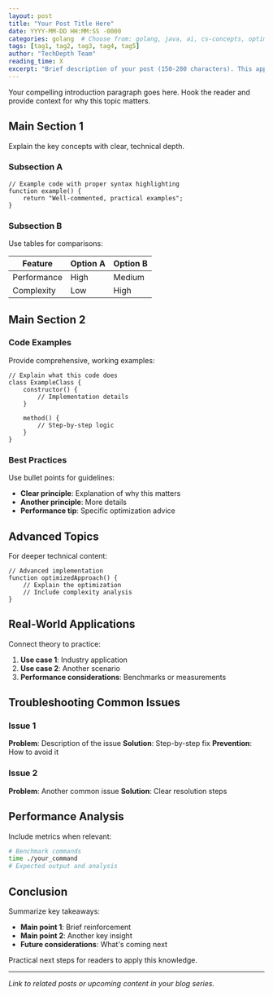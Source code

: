 ```yaml
---
layout: post
title: "Your Post Title Here"
date: YYYY-MM-DD HH:MM:SS -0000
categories: golang  # Choose from: golang, java, ai, cs-concepts, optimization
tags: [tag1, tag2, tag3, tag4, tag5]
author: "TechDepth Team"
reading_time: X
excerpt: "Brief description of your post (150-200 characters). This appears in previews and search results."
---
```


Your compelling introduction paragraph goes here. Hook the reader and provide context for why this topic matters.

## Main Section 1

Explain the key concepts with clear, technical depth.

### Subsection A

```language
// Example code with proper syntax highlighting
function example() {
    return "Well-commented, practical examples";
}
```

### Subsection B

Use tables for comparisons:

| Feature | Option A | Option B |
|---------|----------|----------|
| Performance | High | Medium |
| Complexity | Low | High |

## Main Section 2

### Code Examples

Provide comprehensive, working examples:

```language
// Explain what this code does
class ExampleClass {
    constructor() {
        // Implementation details
    }
    
    method() {
        // Step-by-step logic
    }
}
```

### Best Practices

Use bullet points for guidelines:

- **Clear principle**: Explanation of why this matters
- **Another principle**: More details
- **Performance tip**: Specific optimization advice

## Advanced Topics

For deeper technical content:

```language
// Advanced implementation
function optimizedApproach() {
    // Explain the optimization
    // Include complexity analysis
}
```

## Real-World Applications

Connect theory to practice:

1. **Use case 1**: Industry application
2. **Use case 2**: Another scenario
3. **Performance considerations**: Benchmarks or measurements

## Troubleshooting Common Issues

### Issue 1
**Problem**: Description of the issue
**Solution**: Step-by-step fix
**Prevention**: How to avoid it

### Issue 2
**Problem**: Another common issue
**Solution**: Clear resolution steps

## Performance Analysis

Include metrics when relevant:

```bash
# Benchmark commands
time ./your_command
# Expected output and analysis
```

## Conclusion

Summarize key takeaways:

- **Main point 1**: Brief reinforcement
- **Main point 2**: Another key insight
- **Future considerations**: What's coming next

Practical next steps for readers to apply this knowledge.

---

*Link to related posts or upcoming content in your blog series.*

<!-- 
WRITING GUIDELINES:

1. **File naming**: _posts/YYYY-MM-DD-post-title-with-hyphens.md
2. **Categories**: Use exactly one of [golang, java, ai, cs-concepts, optimization]
3. **Tags**: 3-5 relevant technical keywords, lowercase with hyphens
4. **Reading time**: Estimate ~200 words per minute
5. **Code blocks**: Always specify language for syntax highlighting
6. **Images**: Place in assets/images/, reference as ![alt text](/assets/images/filename.png)
7. **Links**: Use relative URLs for internal links: [text]({{ '/path/to/post/' | relative_url }})
8. **Technical depth**: Assume intermediate to advanced technical audience
9. **Length**: 1500-3000 words for substantial content
10. **SEO**: Include target keywords naturally in headings and content

FORMATTING STANDARDS:

- Use **bold** for emphasis on key terms
- Use `code spans` for inline code, variables, and file names
- Use > blockquotes for important notes or warnings
- Use numbered lists for sequential steps
- Use bullet lists for features or options
- Include working code examples that readers can run
- Add comments explaining complex logic
- Use consistent indentation (2 spaces)

CONTENT STRUCTURE:

1. Hook + Context (why this matters)
2. Core concepts with examples
3. Practical implementations
4. Advanced techniques
5. Real-world applications
6. Performance considerations
7. Troubleshooting
8. Clear conclusion with actionable next steps
--> 